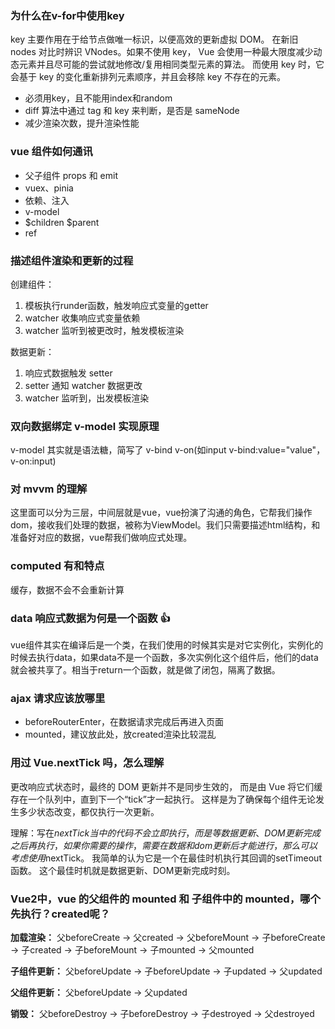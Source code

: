### 为什么在v-for中使用key

key 主要作用在于给节点做唯一标识，以便高效的更新虚拟 DOM。 在新旧 nodes 对比时辨识 VNodes。如果不使用 key， Vue 会使用一种最大限度减少动态元素并且尽可能的尝试就地修改/复用相同类型元素的算法。 而使用 key 时，它会基于 key 的变化重新排列元素顺序，并且会移除 key 不存在的元素。

* 必须用key，且不能用index和random
* diff 算法中通过 tag 和 key 来判断，是否是 sameNode
* 减少渲染次数，提升渲染性能

### vue 组件如何通讯

* 父子组件 props 和 emit
* vuex、pinia
* 依赖、注入
* v-model
* $children $parent
* ref



### 描述组件渲染和更新的过程

创建组件：

1. 模板执行runder函数，触发响应式变量的getter
2. watcher 收集响应式变量依赖
3. watcher 监听到被更改时，触发模板渲染

数据更新：

1. 响应式数据触发 setter
2. setter 通知 watcher 数据更改
3. watcher 监听到，出发模板渲染

### 双向数据绑定 v-model 实现原理

v-model 其实就是语法糖，简写了 v-bind v-on(如input v-bind:value="value"， v-on:input)

### 对 mvvm 的理解

这里面可以分为三层，中间层就是vue，vue扮演了沟通的角色，它帮我们操作dom，接收我们处理的数据，被称为ViewModel。我们只需要描述html结构，和准备好对应的数据，vue帮我们做响应式处理。

### computed 有和特点

缓存，数据不会不会重新计算

### data 响应式数据为何是一个函数  👍

vue组件其实在编译后是一个类，在我们使用的时候其实是对它实例化，实例化的时候去执行data，如果data不是一个函数，多次实例化这个组件后，他们的data就会被共享了。相当于return一个函数，就是做了闭包，隔离了数据。

### ajax 请求应该放哪里

* beforeRouterEnter，在数据请求完成后再进入页面
* mounted，建议放此处，放created渲染比较混乱

### 用过 Vue.nextTick 吗，怎么理解

更改响应式状态时，最终的 DOM 更新并不是同步生效的， 而是由 Vue 将它们缓存在一个队列中，直到下一个“tick”才一起执行。 这样是为了确保每个组件无论发生多少状态改变，都仅执行一次更新。

理解：写在$nextTick当中的代码不会立即执行，而是等数据更新、DOM更新完成之后再执行， 如果你需要的操作，需要在数据和dom更新后才能进行，那么可以考虑使用$nextTick。 我简单的认为它是一个在最佳时机执行其回调的setTimeout函数。 这个最佳时机就是数据更新、DOM更新完成时刻。

### Vue2中，vue 的父组件的 mounted 和 子组件中的 mounted，哪个先执行？created呢？

**加载渲染：**
父beforeCreate -> 父created -> 父beforeMount -> 子beforeCreate 
-> 子created -> 子beforeMount -> 子mounted -> 父mounted

**子组件更新：**
父beforeUpdate -> 子beforeUpdate -> 子updated -> 父updated

**父组件更新：**
父beforeUpdate -> 父updated

**销毁：**
父beforeDestroy -> 子beforeDestroy -> 子destroyed -> 父destroyed
